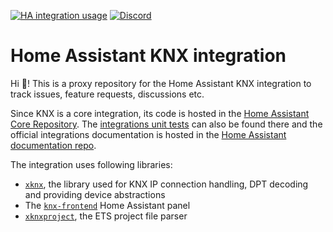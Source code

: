 [![HA integration usage](https://img.shields.io/badge/dynamic/json?color=41BDF5&logo=home-assistant&label=integration%20usage&suffix=%20installs&cacheSeconds=15600&url=https://analytics.home-assistant.io/data.json&query=current.integrations.knx)](https://www.home-assistant.io/integrations/knx/)
[![Discord](https://img.shields.io/discord/338619021215924227?color=7289da&label=Discord&logo=discord&logoColor=7289da)](https://discord.gg/bkZe9m4zvw)

# Home Assistant KNX integration
Hi 👋! This is a proxy repository for the Home Assistant KNX integration to track issues, feature requests, discussions etc.

Since KNX is a core integration, its code is hosted in the [Home Assistant Core Repository](https://github.com/home-assistant/core/tree/dev/homeassistant/components/knx).
The [integrations unit tests](https://github.com/home-assistant/core/tree/dev/tests/components/knx) can also be found there and the official integrations documentation is hosted in the [Home Assistant documentation repo](https://github.com/home-assistant/home-assistant.io/blob/current/source/_integrations/knx.markdown).

The integration uses following libraries:
- [`xknx`](https://github.com/XKNX/xknx), the library used for KNX IP connection handling, DPT decoding and providing device abstractions
- The [`knx-frontend`](https://github.com/XKNX/knx-frontend) Home Assistant panel
- [`xknxproject`](https://github.com/XKNX/xknxproject), the ETS project file parser
